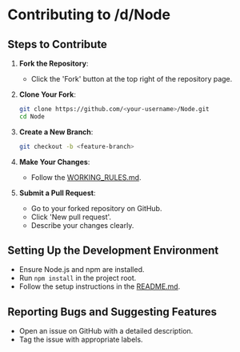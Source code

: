 # Contributing to /d/Node

## Steps to Contribute
1. **Fork the Repository**:
    - Click the 'Fork' button at the top right of the repository page.

2. **Clone Your Fork**:
    ```bash
    git clone https://github.com/<your-username>/Node.git
    cd Node
    ```

3. **Create a New Branch**:
    ```bash
    git checkout -b <feature-branch>
    ```

4. **Make Your Changes**:
    - Follow the [WORKING_RULES.md](./WORKING_RULES.md).

5. **Submit a Pull Request**:
    - Go to your forked repository on GitHub.
    - Click 'New pull request'.
    - Describe your changes clearly.

## Setting Up the Development Environment
- Ensure Node.js and npm are installed.
- Run `npm install` in the project root.
- Follow the setup instructions in the [README.md](./README.md).

## Reporting Bugs and Suggesting Features
- Open an issue on GitHub with a detailed description.
- Tag the issue with appropriate labels.